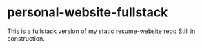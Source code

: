 # personal-website-fullstack
This is a fullstack version of my static resume-website repo
Still in construction.
